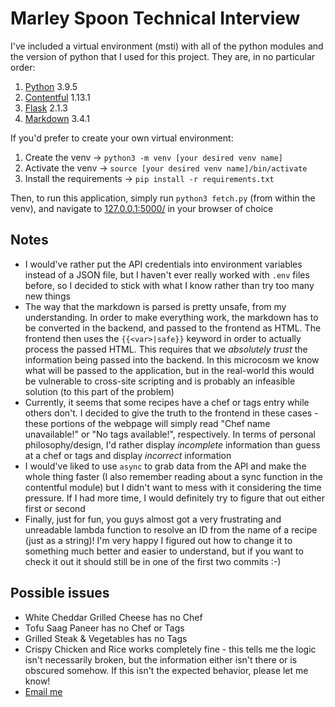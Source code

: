 # Marley Spoon Technical Interview

I've included a virtual environment (msti) with all of the python modules and the version of python that I used for this project. They are, in no particular order:

1. [Python](https://www.python.org/downloads/release/python-395/) 3.9.5
2. [Contentful](https://pypi.org/project/contentful/) 1.13.1
3. [Flask](https://pypi.org/project/Flask/) 2.1.3
4. [Markdown](https://pypi.org/project/Markdown/) 3.4.1

If you'd prefer to create your own virtual environment:

1. Create the venv -> `python3 -m venv [your desired venv name]`
2. Activate the venv -> `source [your desired venv name]/bin/activate`
3. Install the requirements -> `pip install -r requirements.txt`

Then, to run this application, simply run `python3 fetch.py` (from within the venv), and navigate to [127.0.0.1:5000/](http://127.0.0.1:5000/) in your browser of choice

## Notes

* I would've rather put the API credentials into environment variables instead of a JSON file, but I haven't ever really worked with `.env` files before, so I decided to stick with what I know rather than try too many new things
* The way that the markdown is parsed is pretty unsafe, from my understanding. In order to make everything work, the markdown has to be converted in the backend, and passed to the frontend as HTML. The frontend then uses the `{{<var>|safe}}` keyword in order to actually process the passed HTML. This requires that we _absolutely trust_ the information being passed into the backend. In this microcosm we know what will be passed to the application, but in the real-world this would be vulnerable to cross-site scripting and is probably an infeasible solution (to this part of the problem)
* Currently, it seems that some recipes have a chef or tags entry while others don't. I decided to give the truth to the frontend in these cases - these portions of the webpage will simply read "Chef name unavailable!" or "No tags available!", respectively. In terms of personal philosophy/design, I'd rather display _incomplete_ information than guess at a chef or tags and display _incorrect_ information
* I would've liked to use `async` to grab data from the API and make the whole thing faster (I also remember reading about a sync function in the contentful module) but I didn't want to mess with it considering the time pressure. If I had more time, I would definitely try to figure that out either first or second
* Finally, just for fun, you guys almost got a very frustrating and unreadable lambda function to resolve an ID from the name of a recipe (just as a string)! I'm very happy I figured out how to change it to something much better and easier to understand, but if you want to check it out it should still be in one of the first two commits :-)

## Possible issues

* White Cheddar Grilled Cheese has no Chef
* Tofu Saag Paneer has no Chef or Tags
* Grilled Steak & Vegetables has no Tags
* Crispy Chicken and Rice works completely fine - this tells me the logic isn't necessarily broken, but the information either isn't there or is obscured somehow. If this isn't the expected behavior, please let me know!
* [Email me](mailto:jordan.streete@gmail.com)
